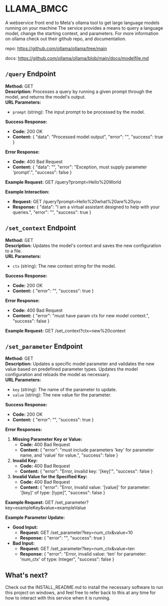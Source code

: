 # LLAMA_BMCC

A webservice front end to Meta's ollama tool to get large language models running on your machine
The service provides a means to query a language model, change the starting context, and parameters.
For more information on ollama check out their github repo, and documentation.

repo:
https://github.com/ollama/ollama/tree/main

docs:
https://github.com/ollama/ollama/blob/main/docs/modelfile.md

## `/query` Endpoint

**Method:** GET  
**Description:** Processes a query by running a given prompt through the model, and returns the model's output.  
**URL Parameters:**
- `prompt` (string): The input prompt to be processed by the model.

**Success Response:**
- **Code:** 200 OK 
- **Content:** 
  {
    "data": "Processed model output",
    "error": "",
    "success": true
  }

**Error Response:**
- **Code:** 400 Bad Request 
- **Content:** 
  {
    "data": "",
    "error": "Exception, must supply parameter 'prompt'.",
    "success": false
  }

**Example Request:**
GET /query?prompt=Hello%20World

**Example Interaction:**
- **Request:** GET /query?prompt=Hello%20what%20are%20you
- **Response:**
  {
    "data": "I am a virtual assistant designed to help with your queries.",
    "error": "",
    "success": true
  }

## `/set_context` Endpoint

**Method:** GET  
**Description:** Updates the model's context and saves the new configuration to a file.  
**URL Parameters:**
- `ctx` (string): The new context string for the model.

**Success Response:**
- **Code:** 200 OK 
- **Content:** 
  {
    "error": "",
    "success": true
  }

**Error Response:**
- **Code:** 400 Bad Request 
- **Content:** 
  {
    "error": "must have param ctx for new model context.",
    "success": false
  }

**Example Request:**
GET /set_context?ctx=new%20context

## `/set_parameter` Endpoint

**Method:** GET  
**Description:** Updates a specific model parameter and validates the new value based on predefined parameter types. Updates the model configuration and reloads the model as necessary.  
**URL Parameters:**
- `key` (string): The name of the parameter to update.
- `value` (string): The new value for the parameter.

**Success Response:**
- **Code:** 200 OK 
- **Content:** 
  {
    "error": "",
    "success": true
  }

**Error Responses:**
1. **Missing Parameter Key or Value:**
   - **Code:** 400 Bad Request 
   - **Content:** 
     {
       "error": "must include parameters 'key' for parameter name, and 'value' for value.",
       "success": false
     }
2. **Invalid Key:**
   - **Code:** 400 Bad Request 
   - **Content:** 
     {
       "error": "Error, invalid key: '[key]'",
       "success": false
     }
3. **Invalid Value for the Specified Key:**
   - **Code:** 400 Bad Request 
   - **Content:** 
     {
       "error": "Error, invalid value: '[value]' for parameter: '[key]' of type: [type]",
       "success": false
     }

**Example Request:**
GET /set_parameter?key=exampleKey&value=exampleValue

**Example Parameter Update:**
- **Good Input:**
  - **Request:** GET /set_parameter?key=num_ctx&value=10
  - **Response:**
    {
      "error": "",
      "success": true
    }
- **Bad Input:**
  - **Request:** GET /set_parameter?key=num_ctx&value=ten
  - **Response:**
    {
      "error": "Error, invalid value: 'ten' for parameter: 'num_ctx' of type: Integer",
      "success": false
    }

## What's next?
Check out the INSTALL_README.md to install the necessary software to run this project on windows, and feel free to refer back to this at any time for how to interact with this service when it is running.
